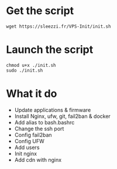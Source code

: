 # Get the script
``` shell
wget https://sleezzi.fr/VPS-Init/init.sh
```
# Launch the script
``` shell
chmod u+x ./init.sh
sudo ./init.sh
```

# What it do
- Update applications & firmware
- Install Nginx, ufw, git, fail2ban & docker
- Add alias to bash.bashrc
- Change the ssh port
- Config fail2ban
- Config UFW
- Add users
- Init nginx
- Add cdn with nginx

